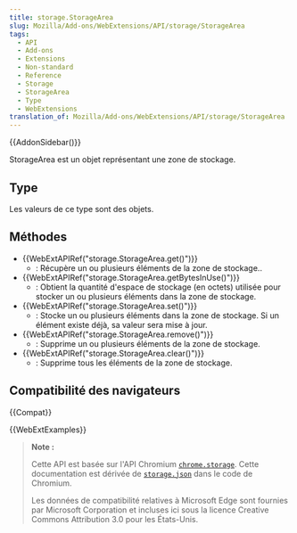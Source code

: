 ```yaml
---
title: storage.StorageArea
slug: Mozilla/Add-ons/WebExtensions/API/storage/StorageArea
tags:
  - API
  - Add-ons
  - Extensions
  - Non-standard
  - Reference
  - Storage
  - StorageArea
  - Type
  - WebExtensions
translation_of: Mozilla/Add-ons/WebExtensions/API/storage/StorageArea
---
```


{{AddonSidebar()}}

StorageArea est un objet représentant une zone de stockage.

## Type

Les valeurs de ce type sont des objets.

## Méthodes

- {{WebExtAPIRef("storage.StorageArea.get()")}}
  - : Récupère un ou plusieurs éléments de la zone de stockage..
- {{WebExtAPIRef("storage.StorageArea.getBytesInUse()")}}
  - : Obtient la quantité d'espace de stockage (en octets) utilisée pour stocker un ou plusieurs éléments dans la zone de stockage.
- {{WebExtAPIRef("storage.StorageArea.set()")}}
  - : Stocke un ou plusieurs éléments dans la zone de stockage. Si un élément existe déjà, sa valeur sera mise à jour.
- {{WebExtAPIRef("storage.StorageArea.remove()")}}
  - : Supprime un ou plusieurs éléments de la zone de stockage.
- {{WebExtAPIRef("storage.StorageArea.clear()")}}
  - : Supprime tous les éléments de la zone de stockage.

## Compatibilité des navigateurs

{{Compat}}

{{WebExtExamples}}

> **Note :**
>
> Cette API est basée sur l'API Chromium [`chrome.storage`](https://developer.chrome.com/extensions/storage). Cette documentation est dérivée de [`storage.json`](https://chromium.googlesource.com/chromium/src/+/master/extensions/common/api/storage.json) dans le code de Chromium.
>
> Les données de compatibilité relatives à Microsoft Edge sont fournies par Microsoft Corporation et incluses ici sous la licence Creative Commons Attribution 3.0 pour les États-Unis.

<!--
// Copyright 2015 The Chromium Authors. All rights reserved.
//
// Redistribution and use in source and binary forms, with or without
// modification, are permitted provided that the following conditions are
// met:
//
//    * Redistributions of source code must retain the above copyright
// notice, this list of conditions and the following disclaimer.
//    * Redistributions in binary form must reproduce the above
// copyright notice, this list of conditions and the following disclaimer
// in the documentation and/or other materials provided with the
// distribution.
//    * Neither the name of Google Inc. nor the names of its
// contributors may be used to endorse or promote products derived from
// this software without specific prior written permission.
//
// THIS SOFTWARE IS PROVIDED BY THE COPYRIGHT HOLDERS AND CONTRIBUTORS
// "AS IS" AND ANY EXPRESS OR IMPLIED WARRANTIES, INCLUDING, BUT NOT
// LIMITED TO, THE IMPLIED WARRANTIES OF MERCHANTABILITY AND FITNESS FOR
// A PARTICULAR PURPOSE ARE DISCLAIMED. IN NO EVENT SHALL THE COPYRIGHT
// OWNER OR CONTRIBUTORS BE LIABLE FOR ANY DIRECT, INDIRECT, INCIDENTAL,
// SPECIAL, EXEMPLARY, OR CONSEQUENTIAL DAMAGES (INCLUDING, BUT NOT
// LIMITED TO, PROCUREMENT OF SUBSTITUTE GOODS OR SERVICES; LOSS OF USE,
// DATA, OR PROFITS; OR BUSINESS INTERRUPTION) HOWEVER CAUSED AND ON ANY
// THEORY OF LIABILITY, WHETHER IN CONTRACT, STRICT LIABILITY, OR TORT
// (INCLUDING NEGLIGENCE OR OTHERWISE) ARISING IN ANY WAY OUT OF THE USE
// OF THIS SOFTWARE, EVEN IF ADVISED OF THE POSSIBILITY OF SUCH DAMAGE.
-->

